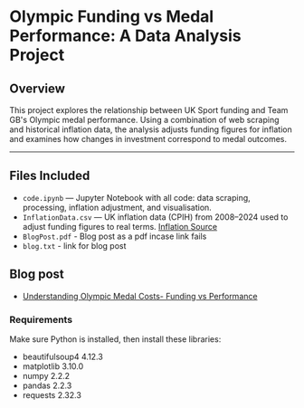 # Olympic Funding vs Medal Performance: A Data Analysis Project

## Overview

This project explores the relationship between UK Sport funding and Team GB's Olympic medal performance. Using a combination of web scraping and historical inflation data, the analysis adjusts funding figures for inflation and examines how changes in investment correspond to medal outcomes.

---

## Files Included

- `code.ipynb` — Jupyter Notebook with all code: data scraping, processing, inflation adjustment, and visualisation.
- `InflationData.csv` — UK inflation data (CPIH) from 2008–2024 used to adjust funding figures to real terms. [Inflation Source](https://www.ons.gov.uk/economy/inflationandpriceindices/timeseries/l55o/mm23)
- `BlogPost.pdf` - Blog post as a pdf incase link fails
- `blog.txt` - link for blog post
  
## Blog post
- [Understanding Olympic Medal Costs- Funding vs Performance](https://kubastaite.wordpress.com/2025/04/29/the-relationship-between-funding-and-olympic-medal-performance/)

### Requirements

Make sure Python is installed, then install these libraries:
- beautifulsoup4            4.12.3
- matplotlib                3.10.0
- numpy                     2.2.2
- pandas                    2.2.3
- requests                  2.32.3
  
